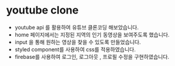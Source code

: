 # youtube clone 

- youtube api 를 활용하여 유튜브 클론코딩 해보았습니다.
- home 페이지에서는 지정된 지역의 인기 동영상을 보여주도록 했습니다.
- input 을 통해 원하는 영상을 찾을 수 있도록 만들었습니다. 
- styled component를 사용하여 css를 적용하였습니다.
- firebase를 사용하여 로그인, 로그아웃 , 프로필 수정을 구현하였습니다.

